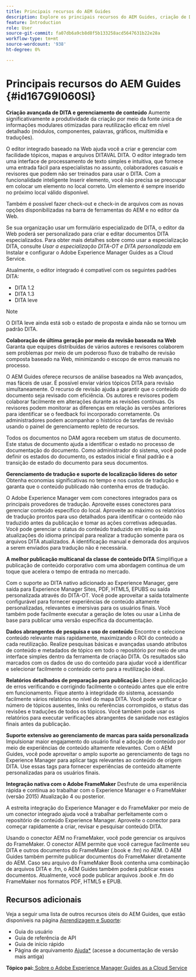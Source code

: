 ```yaml
---
title: Principais recursos do AEM Guides
description: Explore os principais recursos do AEM Guides, criação de DITA, gerenciamento de conteúdo, revisão baseada na Web, tradução, localização, publicação multicanal e integração do FrameMaker.
feature: Introduction
role: User
source-git-commit: fa07db6a9cb8d8f5b133258acd5647631b22e28a
workflow-type: tm+mt
source-wordcount: '938'
ht-degree: 0%

---
```


# Principais recursos do AEM Guides {#id167G9I060SI}

**Criação avançada de DITA e gerenciamento de conteúdo**
Aumente significativamente a produtividade da criação por meio da fonte única de informações modulares otimizadas para reutilização eficaz em nível detalhado (módulos, componentes, palavras, gráficos, multimídia e traduções\).

O editor integrado baseado na Web ajuda você a criar e gerenciar com facilidade tópicos, mapas e arquivos DITAVAL DITA. O editor integrado tem uma interface de processamento de texto simples e intuitiva, que fornece uma entrada fácil para especialistas no assunto, colaboradores casuais e revisores que podem não ser treinados para usar o DITA. Com a funcionalidade inteligente Inserir elemento, você não precisa se preocupar em colocar um elemento no local correto. Um elemento é sempre inserido no próximo local válido disponível.

Também é possível fazer check-out e check-in de arquivos com as novas opções disponibilizadas na barra de ferramentas do AEM e no editor da Web.

Se sua organização usar um formulário especializado de DITA, o editor da Web poderá ser personalizado para criar e editar documentos DITA especializados. Para obter mais detalhes sobre como usar a especialização DITA, consulte *Usar a especialização DITA-OT e DITA personalizada* em Instalar e configurar o Adobe Experience Manager Guides as a Cloud Service.

Atualmente, o editor integrado é compatível com os seguintes padrões DITA:

* DITA 1.2
* DITA 1.3
* DITA leve


>[!NOTE]
>
> O DITA leve ainda está sob o estado de proposta e ainda não se tornou um padrão DITA.

**Colaboração de última geração por meio da revisão baseada na Web**
Garanta que equipes distribuídas de vários autores e revisores colaborem sem problemas por meio de um poderoso fluxo de trabalho de revisão composta baseado na Web, minimizando o escopo de erros manuais no processo.

O AEM Guides oferece recursos de análise baseados na Web avançados, mas fáceis de usar. É possível enviar vários tópicos DITA para revisão simultaneamente. O recurso de revisão ajuda a garantir que o conteúdo do documento seja revisado com eficiência. Os autores e revisores podem colaborar facilmente em alterações durante as revisões contínuas. Os revisores podem monitorar as diferenças em relação às versões anteriores para identificar se o feedback foi incorporado corretamente. Os administradores podem acompanhar o histórico de tarefas de revisão usando o painel de gerenciamento repleto de recursos.

Todos os documentos no DAM agora recebem um status de documento. Este status de documento ajuda a identificar o estado no processo de documentação do documento. Como administrador do sistema, você pode definir os estados do documento, os estados inicial e final padrão e a transição de estado do documento para seus documentos.

**Gerenciamento de tradução e suporte de localização líderes do setor**
Obtenha economias significativas no tempo e nos custos de tradução e garanta que o conteúdo publicado não contenha erros de tradução.

O Adobe Experience Manager vem com conectores integrados para os principais provedores de tradução. Aproveite esses conectores para gerenciar conteúdo específico do local. Aproveite ao máximo os relatórios de tradução prontos para uso detalhados para identificar o conteúdo não traduzido antes da publicação e tomar as ações corretivas adequadas. Você pode gerenciar o status do conteúdo traduzido em relação às atualizações do idioma principal para realizar a tradução somente para os arquivos DITA atualizados. A identificação manual e demorada dos arquivos a serem enviados para tradução não é necessária.

**A melhor publicação multicanal da classe de conteúdo DITA**
Simplifique a publicação de conteúdo corporativo com uma abordagem contínua de um toque que acelera o tempo de entrada no mercado.

Com o suporte ao DITA nativo adicionado ao Experience Manager, gere saída para Experience Manager Sites, PDF, HTML5, EPUBS ou saída personalizada através do DITA-OT. Você pode aproveitar a saída totalmente configurável para fornecer experiências de conteúdo altamente personalizadas, relevantes e imersivas para os usuários finais. Você também pode facilmente executar a geração de lotes ou usar a Linha de base para publicar uma versão específica da documentação.

**Dados abrangentes de pesquisa e uso de conteúdo**
Encontre e selecione conteúdo relevante mais rapidamente, maximizando o ROI do conteúdo a cada reutilização. Realize pesquisas básicas e avançadas usando atributos de conteúdo e metadados de tópico em todo o repositório por meio de uma interface simples dentro da ferramenta de criação DITA. Os resultados são marcados com os dados de uso do conteúdo para ajudar você a identificar e selecionar facilmente o conteúdo certo para a reutilização ideal.

**Relatórios detalhados de preparação para publicação**
Libere a publicação de erros verificando e corrigindo facilmente o conteúdo antes que ele entre em funcionamento. Fique atento à integridade do sistema, acessando facilmente vários relatórios no nível do mapa DITA. Você pode verificar o número de tópicos ausentes, links ou referências corrompidos, o status das revisões e traduções de todos os tópicos. Você também pode usar os relatórios para executar verificações abrangentes de sanidade nos estágios finais antes da publicação.

**Suporte extensivo ao gerenciamento de marcas para saída personalizada**\
Impulsionar maior engajamento do usuário final e adoção de conteúdo por meio de experiências de conteúdo altamente relevantes. Com o AEM Guides, você pode aproveitar o amplo suporte ao gerenciamento de tags no Experience Manager para aplicar tags relevantes ao conteúdo de origem DITA. Use essas tags para fornecer experiências de conteúdo altamente personalizadas para os usuários finais.

**Integração nativa com o Adobe FrameMaker**
Desfrute de uma experiência rápida e contínua ao trabalhar com o Experience Manager e o FrameMaker (versão 2015) Atualização 4 ou posterior.

A estreita integração do Experience Manager e do FrameMaker por meio de um conector integrado ajuda você a trabalhar perfeitamente com o repositório de conteúdo Experience Manager. Aproveite o conector para começar rapidamente a criar, revisar e pesquisar conteúdo DITA.

Usando o conector AEM no FrameMaker, você pode gerenciar os arquivos do FrameMaker. O conector AEM permite que você carregue facilmente seu DITA e outros documentos do FrameMaker (.book e .fm) no AEM. O AEM Guides também permite publicar documentos do FrameMaker diretamente do AEM. Caso seu arquivo do FrameMaker Book contenha uma combinação de arquivos DITA e .fm, o AEM Guides também poderá publicar esses documentos. Atualmente, você pode publicar arquivos .book e .fm do FrameMaker nos formatos PDF, HTML5 e EPUB.

## Recursos adicionais

Veja a seguir uma lista de outros recursos úteis do AEM Guides, que estão disponíveis na página [Aprendizagem e Suporte](https://helpx.adobe.com/support/xml-documentation-for-experience-manager.html):

* Guia do usuário
* Guia de referência de API
* Guia de início rápido
* Página de arquivamento [Ajuda*](https://helpx.adobe.com/xml-documentation-for-experience-manager/archive.html) (acesse a documentação de versão mais antiga)

**Tópico pai:**[ Sobre o Adobe Experience Manager Guides as a Cloud Service](intro.md)
